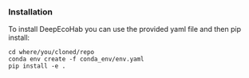 ### Installation

To install DeepEcoHab you can use the provided yaml file and then pip install:

```
cd where/you/cloned/repo
conda env create -f conda_env/env.yaml
pip install -e .
```

